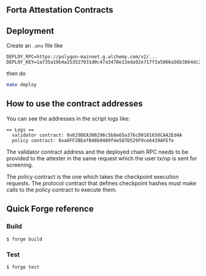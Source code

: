 ## Forta Attestation Contracts

## Deployment

Create an `.env` file like

```
DEPLOY_RPC=https://polygon-mainnet.g.alchemy.com/v2/...
DEPLOY_KEY=1a735a19b4a253527031d0c47a3478e13eda92e717f3a5866a56b3864dc29e7b
```

then do

```sh
make deploy
```

## How to use the contract addresses

You can see the addresses in the script logs like:
```
== Logs ==
  validator contract: 0x629DEA308296c5b8e65a376cD0181658CAA2Ed4A
  policy contract: 0xa6FF2BEefB48b0489f4e587D529F9ce6439AFEfe
```

The validator contract address and the deployed chain RPC needs to be provided to the attester in the same request which the user tx/op is sent for screening.

The policy contract is the one which takes the checkpoint execution requests. The protocol contract that defines checkpoint hashes must make calls to the policy contract to execute them.

## Quick Forge reference

### Build

```shell
$ forge build
```

### Test

```shell
$ forge test
```
